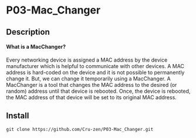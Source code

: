 # P03-Mac_Changer
## Description

<h4>What is a MacChanger?</h4>
Every networking device is assigned a MAC address by the device manufacturer which is helpful to communicate with other devices. A MAC address is hard-coded on the device and it is not possible to permanently change it. But, we can change it temporarily using a MacChanger. A MacChanger is a tool that changes the MAC address to the desired (or random) address until that device is rebooted. Once, the device is rebooted, the MAC address of that device will be set to its original MAC address.

## Install

```
git clone https://github.com/Cru-zen/P03-Mac_Changer.git
```

